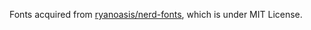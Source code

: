 Fonts acquired from [ryanoasis/nerd-fonts](https://github.com/ryanoasis/nerd-fonts/), which is under MIT License.